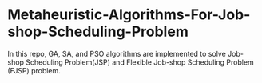 # Metaheuristic-Algorithms-For-Job-shop-Scheduling-Problem
In this repo, GA, SA, and PSO algorithms are implemented to solve Job-shop Scheduling Problem(JSP) and Flexible Job-shop Scheduling Problem (FJSP) problem.
